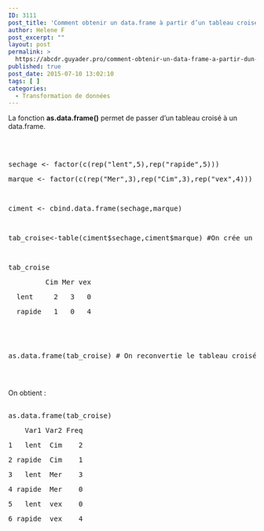 ```yaml
---
ID: 3111
post_title: 'Comment obtenir un data.frame à partir d’un tableau croisé ? : as.data.frame'
author: Helene F
post_excerpt: ""
layout: post
permalink: >
  https://abcdr.guyader.pro/comment-obtenir-un-data-frame-a-partir-dun-tableau-croise-as-data-frame/
published: true
post_date: 2015-07-10 13:02:10
tags: [ ]
categories:
  - Transformation de données
---
```

<p>La fonction <b>as.data.frame()</b> permet de passer d’un tableau croisé à un data.frame.</p><p> </p><p> <pre lang='rsplus'><br />sechage &lt;- factor(c(rep("lent",5),rep("rapide",5)))</p><p>marque &lt;- factor(c(rep("Mer",3),rep("Cim",3),rep("vex",4)))</p><p> </p><p>ciment &lt;- cbind.data.frame(sechage,marque)</p><p> </p><p>tab_croise&lt;-table(ciment$sechage,ciment$marque) #On crée un tableau croisé</p><p> </p><p>tab_croise</p><p>         Cim Mer vex</p><p>  lent     2   3   0</p><p>  rapide   1   0   4</p><p> </p><p> </p><p>as.data.frame(tab_croise) # On reconvertie le tableau croisé en data.frame</p><p></pre>   </p><p>On obtient :</p><p> <pre lang='rsplus'><br />as.data.frame(tab_croise)</p><p>    Var1 Var2 Freq</p><p>1   lent  Cim    2</p><p>2 rapide  Cim    1</p><p>3   lent  Mer    3</p><p>4 rapide  Mer    0</p><p>5   lent  vex    0</p><p>6 rapide  vex    4</p><p></pre>   </p>